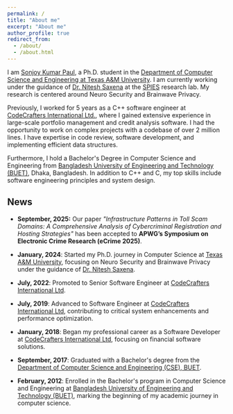 ```yaml
---
permalink: /
title: "About me"
excerpt: "About me"
author_profile: true
redirect_from: 
  - /about/
  - /about.html
---
```


I am [Sonjoy Kumar Paul](https://www.linkedin.com/in/sonjoykp/), a Ph.D. student in the [Department of Computer Science and Engineering at Texas A&M University](https://engineering.tamu.edu/cse/index.html). I am currently working under the guidance of [Dr. Nitesh Saxena](https://nsaxena.engr.tamu.edu/) at the [SPIES](https://spies.engr.tamu.edu/) research lab. My research is centered around Neuro Security and Brainwave Privacy.

Previously, I worked for 5 years as a C++ software engineer at [CodeCrafters International Ltd.](https://www.codecraftersintl.com/), where I gained extensive experience in large-scale portfolio management and credit analysis software. I had the opportunity to work on complex projects with a codebase of over 2 million lines. I have expertise in code review, software development, and implementing efficient data structures.

Furthermore, I hold a Bachelor's Degree in Computer Science and Engineering from [Bangladesh University of Engineering and Technology (BUET)](https://www.buet.ac.bd/), Dhaka, Bangladesh. In addition to C++ and C, my top skills include software engineering principles and system design.

## News
- **September, 2025:** Our paper *"Infrastructure Patterns in Toll Scam Domains: A Comprehensive Analysis of Cybercriminal Registration and Hosting Strategies"* has been accepted to **APWG’s Symposium on Electronic Crime Research (eCrime 2025)**.

- **January, 2024**: Started my Ph.D. journey in Computer Science at [Texas A&M University](https://www.tamu.edu/), focusing on Neuro Security and Brainwave Privacy under the guidance of [Dr. Nitesh Saxena](https://nsaxena.engr.tamu.edu/).
  
- **July, 2022**: Promoted to Senior Software Engineer at [CodeCrafters International Ltd](https://codecraftersintl.com/).

- **July, 2019**: Advanced to Software Engineer at [CodeCrafters International Ltd](https://codecraftersintl.com/), contributing to critical system enhancements and performance optimization.

- **January, 2018**: Began my professional career as a Software Developer at [CodeCrafters International Ltd](https://codecraftersintl.com/), focusing on financial software solutions.

- **September, 2017**: Graduated with a Bachelor's degree from the [Department of Computer Science and Engineering (CSE), BUET](https://cse.buet.ac.bd/).

- **February, 2012**: Enrolled in the Bachelor's program in Computer Science and Engineering at [Bangladesh University of Engineering and Technology (BUET)](https://buet.ac.bd/), marking the beginning of my academic journey in computer science.